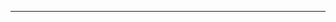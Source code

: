 <!--
CO_OP_TRANSLATOR_METADATA:
{
  "original_hash": "cffce88f960004dcc957455277e790f9",
  "translation_date": "2025-08-27T23:42:11+00:00",
  "source_file": "03-GettingStarted/05-stdio-server/README.md",
  "language_code": "ru"
}
-->


---

